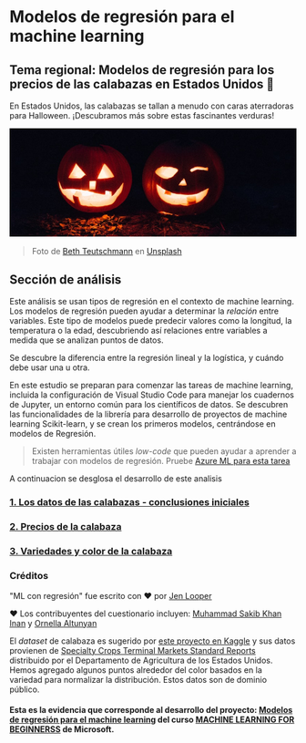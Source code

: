 # Modelos de regresión para el machine learning
## Tema regional: Modelos de regresión para los precios de las calabazas en Estados Unidos 🎃

En Estados Unidos, las calabazas se tallan a menudo con caras aterradoras para Halloween. ¡Descubramos más sobre estas fascinantes verduras!

![jack-o-lanterns](./img/image.png)
> Foto de <a href="https://unsplash.com/@teutschmann?utm_source=unsplash&utm_medium=referral&utm_content=creditCopyText">Beth Teutschmann</a> en <a href="https://unsplash.com/s/photos/jack-o-lanterns?utm_source=unsplash&utm_medium=referral&utm_content=creditCopyText">Unsplash</a>
  
## Sección de análisis

Este análisis se usan tipos de regresión en el contexto de machine learning. Los modelos de regresión pueden ayudar a determinar la _relación_ entre variables. Este tipo de modelos puede predecir valores como la longitud, la temperatura o la edad, descubriendo así relaciones entre variables a medida que se analizan puntos de datos.

Se descubre la diferencia entre la regresión lineal y la logística, y cuándo debe usar una u otra.

En este estudio se preparan para comenzar las tareas de machine learning, incluida la configuración de Visual Studio Code para manejar los cuadernos de Jupyter, un entorno común para los científicos de datos. Se descubren las funcionalidades de la librería para desarrollo de proyectos de machine learning Scikit-learn, y se crean los primeros modelos, centrándose en modelos de Regresión.

> Existen herramientas útiles _low-code_ que pueden ayudar a aprender a trabajar con modelos de regresión. Pruebe [Azure ML para esta tarea](https://docs.microsoft.com/learn/modules/create-regression-model-azure-machine-learning-designer/?WT.mc_id=academic-77952-leestott)

A continuacion se desglosa el desarrollo de este analisis
<h3><a href="./2-Datos/notebook.ipynb">1. Los datos de las calabazas - conclusiones iniciales</a></h3>
<h3><a href="./3-Linear/notebook.ipynb">2. Precios de la calabaza</a></h3>
<h3><a href="./4-Logistica/notebook.ipynb">3. Variedades y color de la calabaza</a></h3>

### Créditos

"ML con regresión" fue escrito con ♥️ por [Jen Looper](https://twitter.com/jenlooper)

♥️ Los contribuyentes del cuestionario incluyen: [Muhammad Sakib Khan Inan](https://twitter.com/Sakibinan) y [Ornella Altunyan](https://twitter.com/ornelladotcom)

El _dataset_ de calabaza es sugerido por [este proyecto en Kaggle](https://www.kaggle.com/usda/a-year-of-pumpkin-prices) y sus datos provienen de [Specialty Crops Terminal Markets Standard Reports](https://www.marketnews.usda.gov/mnp/fv-report-config-step1?type=termPrice) distribuido por el Departamento de Agricultura de los Estados Unidos. Hemos agregado algunos puntos alrededor del color basados en la variedad para normalizar la distribución. Estos datos son de dominio público.


#### Esta es la evidencia que corresponde al desarrollo del proyecto: <a href="https://github.com/microsoft/ML-For-Beginners/blob/main/2-Regression/translations/README.es.md">Modelos de regresión para el machine learning</a> del curso <a href="https://github.com/microsoft/ML-For-Beginners">MACHINE LEARNING FOR BEGINNERSS</a> de Microsoft.
